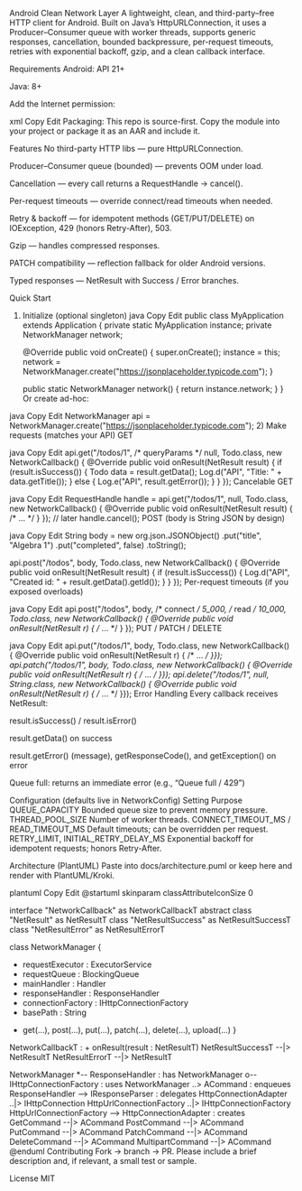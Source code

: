 Android Clean Network Layer
A lightweight, clean, and third-party–free HTTP client for Android.
Built on Java’s HttpURLConnection, it uses a Producer–Consumer queue with worker threads, supports generic responses, cancellation, bounded backpressure, per-request timeouts, retries with exponential backoff, gzip, and a clean callback interface.

Requirements
Android: API 21+

Java: 8+

Add the Internet permission:

xml
Copy
Edit
<uses-permission android:name="android.permission.INTERNET" />
Packaging: This repo is source-first. Copy the module into your project or package it as an AAR and include it.

Features
No third-party HTTP libs — pure HttpURLConnection.

Producer–Consumer queue (bounded) — prevents OOM under load.

Cancellation — every call returns a RequestHandle → cancel().

Per-request timeouts — override connect/read timeouts when needed.

Retry & backoff — for idempotent methods (GET/PUT/DELETE) on IOException, 429 (honors Retry-After), 503.

Gzip — handles compressed responses.

PATCH compatibility — reflection fallback for older Android versions.

Typed responses — NetResult<T> with Success / Error branches.

Quick Start
1) Initialize (optional singleton)
java
Copy
Edit
public class MyApplication extends Application {
    private static MyApplication instance;
    private NetworkManager network;

    @Override public void onCreate() {
        super.onCreate();
        instance = this;
        network = NetworkManager.create("https://jsonplaceholder.typicode.com");
    }

    public static NetworkManager network() { return instance.network; }
}
Or create ad-hoc:

java
Copy
Edit
NetworkManager api = NetworkManager.create("https://jsonplaceholder.typicode.com");
2) Make requests (matches your API)
GET

java
Copy
Edit
api.get("/todos/1", /* queryParams */ null, Todo.class,
    new NetworkCallback<Todo>() {
        @Override public void onResult(NetResult<Todo> result) {
            if (result.isSuccess()) {
                Todo data = result.getData();
                Log.d("API", "Title: " + data.getTitle());
            } else {
                Log.e("API", result.getError());
            }
        }
    });
Cancelable GET

java
Copy
Edit
RequestHandle handle = api.get("/todos/1", null, Todo.class,
    new NetworkCallback<Todo>() {
        @Override public void onResult(NetResult<Todo> result) { /* ... */ }
    });
// later
handle.cancel();
POST (body is String JSON by design)

java
Copy
Edit
String body = new org.json.JSONObject()
        .put("title", "Algebra 1")
        .put("completed", false)
        .toString();

api.post("/todos", body, Todo.class,
    new NetworkCallback<Todo>() {
        @Override public void onResult(NetResult<Todo> result) {
            if (result.isSuccess()) {
                Log.d("API", "Created id: " + result.getData().getId());
            }
        }
    });
Per-request timeouts (if you exposed overloads)

java
Copy
Edit
api.post("/todos", body, /* connect */ 5_000, /* read */ 10_000,
    Todo.class, new NetworkCallback<Todo>() { @Override public void onResult(NetResult<Todo> r) { /* ... */ } });
PUT / PATCH / DELETE

java
Copy
Edit
api.put("/todos/1",  body,  Todo.class,   new NetworkCallback<Todo>()   { @Override public void onResult(NetResult<Todo>   r) { /* ... */ }});
api.patch("/todos/1", body,  Todo.class,   new NetworkCallback<Todo>()   { @Override public void onResult(NetResult<Todo>   r) { /* ... */ }});
api.delete("/todos/1", null, String.class, new NetworkCallback<String>() { @Override public void onResult(NetResult<String> r) { /* ... */ }});
Error Handling
Every callback receives NetResult<T>:

result.isSuccess() / result.isError()

result.getData() on success

result.getError() (message), getResponseCode(), and getException() on error

Queue full: returns an immediate error (e.g., “Queue full / 429”)

Configuration (defaults live in NetworkConfig)
Setting	Purpose
QUEUE_CAPACITY	Bounded queue size to prevent memory pressure.
THREAD_POOL_SIZE	Number of worker threads.
CONNECT_TIMEOUT_MS / READ_TIMEOUT_MS	Default timeouts; can be overridden per request.
RETRY_LIMIT, INITIAL_RETRY_DELAY_MS	Exponential backoff for idempotent requests; honors Retry-After.

Architecture (PlantUML)
Paste into docs/architecture.puml or keep here and render with PlantUML/Kroki.

plantuml
Copy
Edit
@startuml
skinparam classAttributeIconSize 0

interface "NetworkCallback<T>" as NetworkCallbackT
abstract class "NetResult<T>" as NetResultT
class "NetResultSuccess<T>" as NetResultSuccessT
class "NetResultError<T>" as NetResultErrorT

class NetworkManager {
  - requestExecutor : ExecutorService
  - requestQueue : BlockingQueue<RequestTask>
  - mainHandler : Handler
  - responseHandler : ResponseHandler
  - connectionFactory : IHttpConnectionFactory
  - basePath : String
  + get(...), post(...), put(...), patch(...), delete(...), upload(...)
}

NetworkCallbackT : + onResult(result : NetResultT)
NetResultSuccessT --|> NetResultT
NetResultErrorT   --|> NetResultT

NetworkManager *-- ResponseHandler        : has
NetworkManager o-- IHttpConnectionFactory : uses
NetworkManager ..> ACommand               : enqueues
ResponseHandler --> IResponseParser       : delegates
HttpConnectionAdapter ..|> IHttpConnection
HttpUrlConnectionFactory ..|> IHttpConnectionFactory
HttpUrlConnectionFactory --> HttpConnectionAdapter : creates
GetCommand --|> ACommand
PostCommand --|> ACommand
PutCommand --|> ACommand
PatchCommand --|> ACommand
DeleteCommand --|> ACommand
MultipartCommand --|> ACommand
@enduml
Contributing
Fork → branch → PR.
Please include a brief description and, if relevant, a small test or sample.

License
MIT
